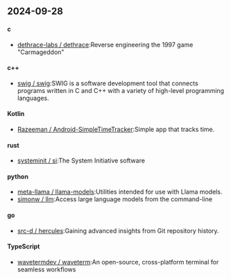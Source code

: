 ## 2024-09-28
#### c
* [dethrace-labs / dethrace](https://github.com/dethrace-labs/dethrace):Reverse engineering the 1997 game "Carmageddon"
#### c++
* [swig / swig](https://github.com/swig/swig):SWIG is a software development tool that connects programs written in C and C++ with a variety of high-level programming languages.
#### Kotlin
* [Razeeman / Android-SimpleTimeTracker](https://github.com/Razeeman/Android-SimpleTimeTracker):Simple app that tracks time.
#### rust
* [systeminit / si](https://github.com/systeminit/si):The System Initiative software
#### python
* [meta-llama / llama-models](https://github.com/meta-llama/llama-models):Utilities intended for use with Llama models.
* [simonw / llm](https://github.com/simonw/llm):Access large language models from the command-line
#### go
* [src-d / hercules](https://github.com/src-d/hercules):Gaining advanced insights from Git repository history.
#### TypeScript
* [wavetermdev / waveterm](https://github.com/wavetermdev/waveterm):An open-source, cross-platform terminal for seamless workflows
